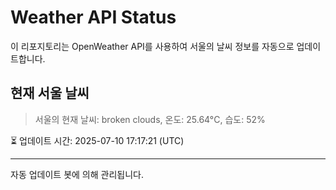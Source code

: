 
# Weather API Status

이 리포지토리는 OpenWeather API를 사용하여 서울의 날씨 정보를 자동으로 업데이트합니다.

## 현재 서울 날씨
> 서울의 현재 날씨: broken clouds, 온도: 25.64°C, 습도: 52%

⏳ 업데이트 시간: 2025-07-10 17:17:21 (UTC)

---
자동 업데이트 봇에 의해 관리됩니다.
